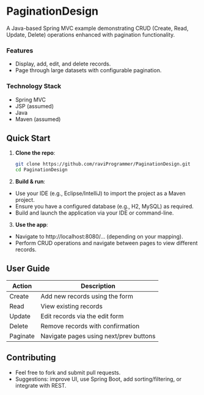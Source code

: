 # PaginationDesign
A Java-based Spring MVC example demonstrating CRUD (Create, Read, Update, Delete) operations enhanced with pagination functionality.

### Features
- Display, add, edit, and delete records.
- Page through large datasets with configurable pagination.

### Technology Stack
- Spring MVC
- JSP (assumed)
- Java
- Maven (assumed)

## Quick Start

1. **Clone the repo**:
   ```bash
   git clone https://github.com/raviProgrammer/PaginationDesign.git
   cd PaginationDesign
   
2. **Build & run**:
* Use your IDE (e.g., Eclipse/IntelliJ) to import the project as a Maven project.
* Ensure you have a configured database (e.g., H2, MySQL) as required.
* Build and launch the application via your IDE or command-line.

3. **Use the app**:
* Navigate to http://localhost:8080/… (depending on your mapping).
* Perform CRUD operations and navigate between pages to view different records.

## User Guide
| Action   | Description                            |
| -------- | -------------------------------------- |
| Create   | Add new records using the form         |
| Read     | View existing records                  |
| Update   | Edit records via the edit form         |
| Delete   | Remove records with confirmation       |
| Paginate | Navigate pages using next/prev buttons |

## Contributing
* Feel free to fork and submit pull requests.
* Suggestions: improve UI, use Spring Boot, add sorting/filtering, or integrate with REST.
